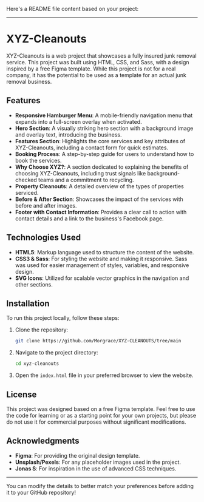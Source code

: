 Here's a README file content based on your project:

---

# XYZ-Cleanouts

XYZ-Cleanouts is a web project that showcases a fully insured junk removal service. This project was built using HTML, CSS, and Sass, with a design inspired by a free Figma template. While this project is not for a real company, it has the potential to be used as a template for an actual junk removal business.

## Features

- **Responsive Hamburger Menu**: A mobile-friendly navigation menu that expands into a full-screen overlay when activated.
- **Hero Section**: A visually striking hero section with a background image and overlay text, introducing the business.
- **Features Section**: Highlights the core services and key attributes of XYZ-Cleanouts, including a contact form for quick estimates.
- **Booking Process**: A step-by-step guide for users to understand how to book the services.
- **Why Choose XYZ?**: A section dedicated to explaining the benefits of choosing XYZ-Cleanouts, including trust signals like background-checked teams and a commitment to recycling.
- **Property Cleanouts**: A detailed overview of the types of properties serviced.
- **Before & After Section**: Showcases the impact of the services with before and after images.
- **Footer with Contact Information**: Provides a clear call to action with contact details and a link to the business's Facebook page.

## Technologies Used

- **HTML5**: Markup language used to structure the content of the website.
- **CSS3 & Sass**: For styling the website and making it responsive. Sass was used for easier management of styles, variables, and responsive design.
- **SVG Icons**: Utilized for scalable vector graphics in the navigation and other sections.

## Installation

To run this project locally, follow these steps:

1. Clone the repository:
   ```bash
   git clone https://github.com/Morgrace/XYZ-CLEANOUTS/tree/main
   ```
2. Navigate to the project directory:
   ```bash
   cd xyz-cleanouts
   ```
3. Open the `index.html` file in your preferred browser to view the website.

## License

This project was designed based on a free Figma template. Feel free to use the code for learning or as a starting point for your own projects, but please do not use it for commercial purposes without significant modifications.

## Acknowledgments

- **Figma**: For providing the original design template.
- **Unsplash/Pexels**: For any placeholder images used in the project.
- **Jonas S**: For inspiration in the use of advanced CSS techniques.

---

You can modify the details to better match your preferences before adding it to your GitHub repository!
